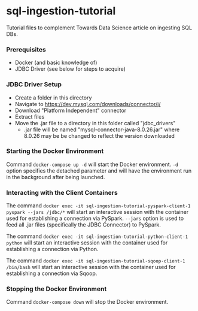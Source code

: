 # sql-ingestion-tutorial
Tutorial files to complement Towards Data Science article on ingesting SQL DBs.

### Prerequisites
* Docker (and basic knowledge of)
* JDBC Driver (see below for steps to acquire)

### JDBC Driver Setup
* Create a folder in this directory
* Navigate to https://dev.mysql.com/downloads/connector/j/
* Download "Platform Independent" connector
* Extract files
* Move the .jar file to a directory in this folder called "jdbc_drivers"
  * .jar file will be named "mysql-connector-java-8.0.26.jar" where 8.0.26 may be be changed to reflect the version downloaded

### Starting the Docker Environment
Command `docker-compose up -d` will start the Docker environment. `-d` option specifies the detached parameter and will have the environment run in the background after being launched.

### Interacting with the Client Containers
The command `docker exec -it sql-ingestion-tutorial-pyspark-client-1 pyspark --jars /jdbc/*` will start an interactive session with the container used for establishing a connection via PySpark. `--jars` option is used to feed all .jar files (specifically the JDBC Connector) to PySpark.

The command `docker exec -it sql-ingestion-tutorial-python-client-1 python` will start an interactive session with the container used for establishing a connection via Python.

The command `docker exec -it sql-ingestion-tutorial-sqoop-client-1 /bin/bash` will start an interactive session with the container used for establishing a connection via Sqoop.

### Stopping the Docker Environment
Command `docker-compose down` will stop the Docker environment.